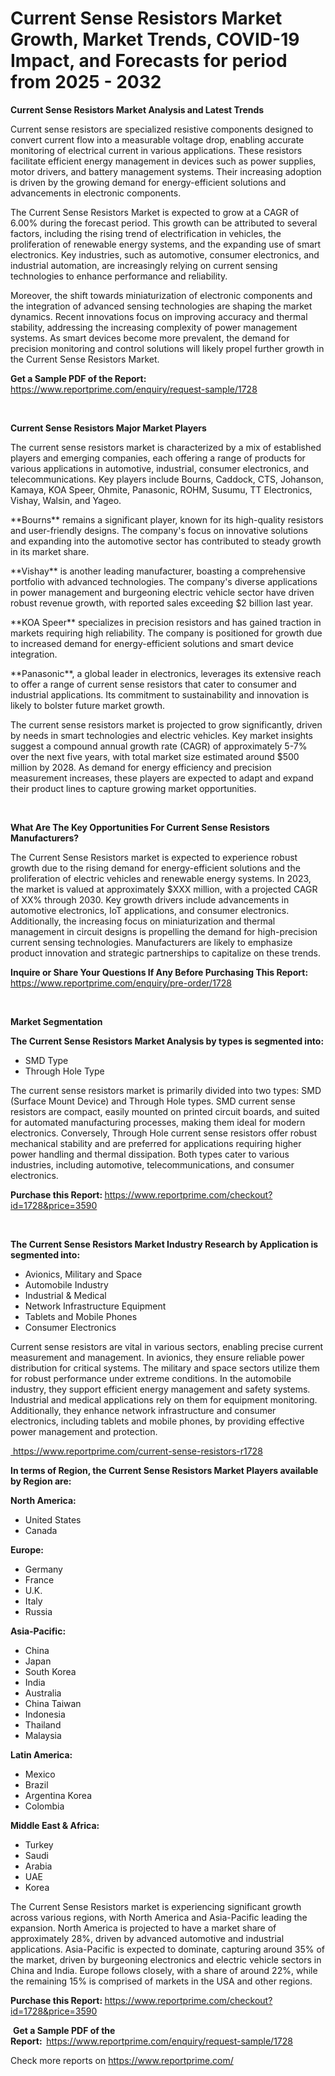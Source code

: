 <p><h1>Current Sense Resistors Market Growth, Market Trends, COVID-19 Impact, and Forecasts for period from 2025 - 2032</h1></p><p><strong>Current Sense Resistors Market Analysis and Latest Trends</strong></p>
<p><p>Current sense resistors are specialized resistive components designed to convert current flow into a measurable voltage drop, enabling accurate monitoring of electrical current in various applications. These resistors facilitate efficient energy management in devices such as power supplies, motor drivers, and battery management systems. Their increasing adoption is driven by the growing demand for energy-efficient solutions and advancements in electronic components.</p><p>The Current Sense Resistors Market is expected to grow at a CAGR of 6.00% during the forecast period. This growth can be attributed to several factors, including the rising trend of electrification in vehicles, the proliferation of renewable energy systems, and the expanding use of smart electronics. Key industries, such as automotive, consumer electronics, and industrial automation, are increasingly relying on current sensing technologies to enhance performance and reliability.</p><p>Moreover, the shift towards miniaturization of electronic components and the integration of advanced sensing technologies are shaping the market dynamics. Recent innovations focus on improving accuracy and thermal stability, addressing the increasing complexity of power management systems. As smart devices become more prevalent, the demand for precision monitoring and control solutions will likely propel further growth in the Current Sense Resistors Market.</p></p>
<p><strong>Get a Sample PDF of the Report:&nbsp;</strong> <a href="https://www.reportprime.com/enquiry/request-sample/1728?utm_campaign=2821&utm_medium=2&utm_source=Github&utm_content=ia&utm_term=18032025&utm_id=current-sense-resistors">https://www.reportprime.com/enquiry/request-sample/1728</a></p>
<p>&nbsp;</p>
<p><strong>Current Sense Resistors Major Market Players</strong></p>
<p><p>The current sense resistors market is characterized by a mix of established players and emerging companies, each offering a range of products for various applications in automotive, industrial, consumer electronics, and telecommunications. Key players include Bourns, Caddock, CTS, Johanson, Kamaya, KOA Speer, Ohmite, Panasonic, ROHM, Susumu, TT Electronics, Vishay, Walsin, and Yageo.</p><p>**Bourns** remains a significant player, known for its high-quality resistors and user-friendly designs. The company's focus on innovative solutions and expanding into the automotive sector has contributed to steady growth in its market share.</p><p>**Vishay** is another leading manufacturer, boasting a comprehensive portfolio with advanced technologies. The company's diverse applications in power management and burgeoning electric vehicle sector have driven robust revenue growth, with reported sales exceeding $2 billion last year.</p><p>**KOA Speer** specializes in precision resistors and has gained traction in markets requiring high reliability. The company is positioned for growth due to increased demand for energy-efficient solutions and smart device integration.</p><p>**Panasonic**, a global leader in electronics, leverages its extensive reach to offer a range of current sense resistors that cater to consumer and industrial applications. Its commitment to sustainability and innovation is likely to bolster future market growth.</p><p>The current sense resistors market is projected to grow significantly, driven by needs in smart technologies and electric vehicles. Key market insights suggest a compound annual growth rate (CAGR) of approximately 5-7% over the next five years, with total market size estimated around $500 million by 2028. As demand for energy efficiency and precision measurement increases, these players are expected to adapt and expand their product lines to capture growing market opportunities.</p></p>
<p>&nbsp;</p>
<p><strong>What Are The Key Opportunities For Current Sense Resistors Manufacturers?</strong></p>
<p><p>The Current Sense Resistors market is expected to experience robust growth due to the rising demand for energy-efficient solutions and the proliferation of electric vehicles and renewable energy systems. In 2023, the market is valued at approximately $XXX million, with a projected CAGR of XX% through 2030. Key growth drivers include advancements in automotive electronics, IoT applications, and consumer electronics. Additionally, the increasing focus on miniaturization and thermal management in circuit designs is propelling the demand for high-precision current sensing technologies. Manufacturers are likely to emphasize product innovation and strategic partnerships to capitalize on these trends.</p></p>
<p><strong>Inquire or Share Your Questions If Any Before Purchasing This Report:</strong> <a href="https://www.reportprime.com/enquiry/pre-order/1728?utm_campaign=2821&utm_medium=2&utm_source=Github&utm_content=ia&utm_term=18032025&utm_id=current-sense-resistors">https://www.reportprime.com/enquiry/pre-order/1728</a></p>
<p>&nbsp;</p>
<p><strong>Market Segmentation</strong></p>
<p><strong>The Current Sense Resistors Market Analysis by types is segmented into:</strong></p>
<p><ul><li>SMD Type</li><li>Through Hole Type</li></ul></p>
<p><p>The current sense resistors market is primarily divided into two types: SMD (Surface Mount Device) and Through Hole types. SMD current sense resistors are compact, easily mounted on printed circuit boards, and suited for automated manufacturing processes, making them ideal for modern electronics. Conversely, Through Hole current sense resistors offer robust mechanical stability and are preferred for applications requiring higher power handling and thermal dissipation. Both types cater to various industries, including automotive, telecommunications, and consumer electronics.</p></p>
<p><strong>Purchase this Report:&nbsp;</strong><a href="https://www.reportprime.com/checkout?id=1728&price=3590&utm_campaign=2821&utm_medium=2&utm_source=Github&utm_content=ia&utm_term=18032025&utm_id=current-sense-resistors">https://www.reportprime.com/checkout?id=1728&price=3590</a></p>
<p>&nbsp;</p>
<p><strong>The Current Sense Resistors Market Industry Research by Application is segmented into:</strong></p>
<p><ul><li>Avionics, Military and Space</li><li>Automobile Industry</li><li>Industrial & Medical</li><li>Network Infrastructure Equipment</li><li>Tablets and Mobile Phones</li><li>Consumer Electronics</li></ul></p>
<p><p>Current sense resistors are vital in various sectors, enabling precise current measurement and management. In avionics, they ensure reliable power distribution for critical systems. The military and space sectors utilize them for robust performance under extreme conditions. In the automobile industry, they support efficient energy management and safety systems. Industrial and medical applications rely on them for equipment monitoring. Additionally, they enhance network infrastructure and consumer electronics, including tablets and mobile phones, by providing effective power management and protection.</p></p>
<p><a href="https://www.reportprime.com/current-sense-resistors-r1728?utm_campaign=2821&utm_medium=2&utm_source=Github&utm_content=ia&utm_term=18032025&utm_id=current-sense-resistors">&nbsp;https://www.reportprime.com/current-sense-resistors-r1728</a></p>
<p><strong>In terms of Region, the Current Sense Resistors Market Players available by Region are:</strong></p>
<p>
    <p> <strong> North America: </strong>
        <ul>
            <li>United States</li>
            <li>Canada</li>
        </ul>
        </p> 
    <p> <strong> Europe: </strong>
        <ul>
            <li>Germany</li>
            <li>France</li>
            <li>U.K.</li>
            <li>Italy</li>
            <li>Russia</li>
        </ul>
        </p> 
    <p> <strong> Asia-Pacific: </strong>
        <ul>
            <li>China</li>
            <li>Japan</li>
            <li>South Korea</li>
            <li>India</li>
            <li>Australia</li>
            <li>China Taiwan</li>
            <li>Indonesia</li>
            <li>Thailand</li>
            <li>Malaysia</li>
        </ul>
        </p> 
    <p> <strong> Latin America: </strong>
        <ul>
            <li>Mexico</li>
            <li>Brazil</li>
            <li>Argentina Korea</li>
            <li>Colombia</li>
        </ul>
        </p> 
    <p> <strong> Middle East & Africa: </strong>
        <ul>
            <li>Turkey</li>
            <li>Saudi</li>
            <li>Arabia</li>
            <li>UAE</li>
            <li>Korea</li>
        </ul>
    </p>
    </p>
<p><p>The Current Sense Resistors market is experiencing significant growth across various regions, with North America and Asia-Pacific leading the expansion. North America is projected to have a market share of approximately 28%, driven by advanced automotive and industrial applications. Asia-Pacific is expected to dominate, capturing around 35% of the market, driven by burgeoning electronics and electric vehicle sectors in China and India. Europe follows closely, with a share of around 22%, while the remaining 15% is comprised of markets in the USA and other regions.</p></p>
<p><strong>Purchase this Report: </strong><a href="https://www.reportprime.com/checkout?id=1728&price=3590&utm_campaign=2821&utm_medium=2&utm_source=Github&utm_content=ia&utm_term=18032025&utm_id=current-sense-resistors">https://www.reportprime.com/checkout?id=1728&price=3590</a></p>
<p>&nbsp;<strong>Get a Sample PDF of the Report:&nbsp;&nbsp;</strong><a href="https://www.reportprime.com/enquiry/request-sample/1728?utm_campaign=2821&utm_medium=2&utm_source=Github&utm_content=ia&utm_term=18032025&utm_id=current-sense-resistors">https://www.reportprime.com/enquiry/request-sample/1728</a></p>
<p><strong></strong></p>
<p>Check more reports on <a href="https://www.reportprime.com/?utm_campaign=2821&utm_medium=2&utm_source=Github&utm_content=ia&utm_term=18032025&utm_id=current-sense-resistors">https://www.reportprime.com/</a></p>